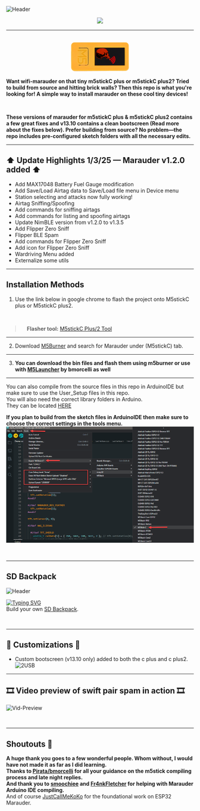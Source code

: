 ![Header](Images/main-header.png)
<br>

<p align="center">
<img src="https://github.com/ATOMNFT/M5stick-Marauder/blob/main/Images/Repolike.svg">
</p>

---

<br>

<div align="center">
    <img src="Images/MC-M5.png" alt="MC">
</div>

<b>Want wifi-marauder on that tiny m5stickC plus or m5stickC plus2? Tried to build from source and hitting brick walls? Then this repo is what you're looking for! A simple way to install marauder on these cool tiny devices!

<br>

These versions of marauder for m5stickC plus & m5stickC plus2 contains a few great fixes and v13.10 contains a clean bootscreen (Read more about the fixes below).
Prefer building from source? No problem—the repo includes pre-configured sketch folders with all the necessary edits.</b>

---

## ⬆ Update Highlights 1/3/25 — Marauder v1.2.0 added ⬆
- Add MAX17048 Battery Fuel Gauge modification
- Add Save/Load Airtag data to Save/Load file menu in Device menu
- Station selecting and attacks now fully working!
- Airtag Sniffing/Spoofing
- Add commands for sniffing airtags
- Add commands for listing and spoofing airtags
- Update NimBLE version from v1.2.0 to v1.3.5
- Add Flipper Zero Sniff
- Flipper BLE Spam
- Add commands for Flipper Zero Sniff
- Add icon for Flipper Zero Sniff
- Wardriving Menu added
- Externalize some utils

---

## Installation Methods
1. Use the link below in google chrome to flash the project onto M5stickC plus or M5stickC plus2. 
<br> 

> &nbsp; &nbsp; **Flasher tool:** <a href=https://atomnft.github.io/M5stick-Marauder/flash0.html>M5stickC Plus/2 Tool</a>

<hr>

2. Download <a href=https://docs.m5stack.com/en/download>M5Burner</a> and search for Marauder under (M5stickC) tab.

<hr>

3. <b>You can download the bin files and flash them using m5burner or use with <a href=https://github.com/bmorcelli/M5Stick-Launcher>M5Launcher</a> by bmorcelli as well</b>

<hr>

You can also compile from the source files in this repo in ArduinoIDE but make sure to use the User_Setup files in this repo. 
<br>
You will also need the correct library folders in Arduino. 
<br>
They can be located <a href=https://github.com/justcallmekoko/ESP32Marauder/wiki/installing-firmware-from-source>HERE</a>

<b>If you plan to build from the sketch files in ArduinoIDE then make sure to choose the correct settings in the tools menu.</b>
<img src="https://github.com/ATOMNFT/M5stick-Marauder/blob/main/Images/IDE-settings.png">


<br>
<hr>

## SD Backpack
![Header](Images/a.jpg)

[![Typing SVG](https://readme-typing-svg.demolab.com?font=Fira+Code&pause=1000&color=F7CC08&random=false&width=435&lines=Looking+for+a+sd+attachment;to+expand+the+use+of+your+M5stick%3F)](https://git.io/typing-svg)
<br>
Build your own <a href=https://github.com/ATOMNFT/M5stick-CPlus-SD-Backpack>SD Backpack</a>.

<br>

<hr>

## 🌟 Customizations 🌟
- Custom bootscreen (v13.10 only) added to both the c plus and c plus2.<br>
![2USB](Images/M5boot-screen.jpg)

<hr>

## 🎞️ Video preview of swift pair spam in action 🎞️

![Vid-Preview](Images/m5stickcp2-blefix.gif)

<br>
<hr>

## Shoutouts 📢
<b>A huge thank you goes to a few wonderful people. Whom without, I would have not made it as far as I did learning.</b> <br>
<b>Thanks to <a href=https://github.com/bmorcelli>Pirata/bmorcelli</a> for all your guidance on the m5stick compiling process and late night replies.</b> <br>
<b>And thank you to <a href=https://github.com/smoochiee>smoochiee</a> and <a href=https://github.com/Fr4nkFletcher>Fr4nkFletcher</a> for helping with Marauder Arduino IDE compiling.</b><br>
And of course <a href=https://github.com/justcallmekoko>JustCallMeKoKo</a> for the foundational work on ESP32 Marauder. 